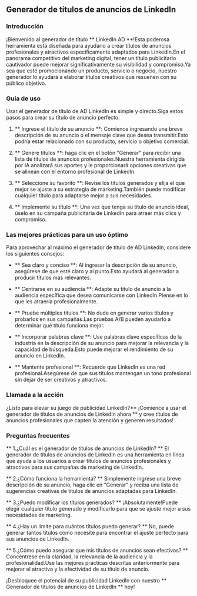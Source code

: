 ## Generador de títulos de anuncios de LinkedIn

### Introducción
¡Bienvenido al generador de título ** LinkedIn AD **!Esta poderosa herramienta está diseñada para ayudarlo a crear títulos de anuncios profesionales y atractivos específicamente adaptados para LinkedIn.En el panorama competitivo del marketing digital, tener un título publicitario cautivador puede mejorar significativamente su visibilidad y compromiso.Ya sea que esté promocionando un producto, servicio o negocio, nuestro generador lo ayudará a elaborar títulos creativos que resuenen con su público objetivo.

### Guía de uso
Usar el generador de título de AD LinkedIn es simple y directo.Siga estos pasos para crear su título de anuncio perfecto:

1. ** Ingrese el título de su anuncio **: Comience ingresando una breve descripción de su anuncio o el mensaje clave que desea transmitir.Esto podría estar relacionado con su producto, servicio o objetivo comercial.

2. ** Genere títulos **: haga clic en el botón "Generar" para recibir una lista de títulos de anuncios profesionales.Nuestra herramienta dirigida por IA analizará sus aportes y le proporcionará opciones creativas que se alinean con el entorno profesional de LinkedIn.

3. ** Seleccione su favorito **: Revise los títulos generados y elija el que mejor se ajuste a su estrategia de marketing.También puede modificar cualquier título para adaptarse mejor a sus necesidades.

4. ** Implemente su título **: Una vez que tenga su título de anuncio ideal, úselo en su campaña publicitaria de LinkedIn para atraer más clics y compromiso.

### Las mejores prácticas para un uso óptimo
Para aprovechar al máximo el generador de título de AD LinkedIn, considere los siguientes consejos:

- ** Sea claro y conciso **: Al ingresar la descripción de su anuncio, asegúrese de que esté claro y al punto.Esto ayudará al generador a producir títulos más relevantes.

- ** Centrarse en su audiencia **: Adapte su título de anuncio a la audiencia específica que desea comunicarse con LinkedIn.Piense en lo que les atraería profesionalmente.

- ** Pruebe múltiples títulos **: No dude en generar varios títulos y probarlos en sus campañas.Las pruebas A/B pueden ayudarlo a determinar qué título funciona mejor.

- ** Incorporar palabras clave **: Use palabras clave específicas de la industria en la descripción de su anuncio para mejorar la relevancia y la capacidad de búsqueda.Esto puede mejorar el rendimiento de su anuncio en LinkedIn.

- ** Mantente profesional **: Recuerde que LinkedIn es una red profesional.Asegúrese de que sus títulos mantengan un tono profesional sin dejar de ser creativos y atractivos.

### Llamada a la acción
¿Listo para elevar su juego de publicidad LinkedIn?** ¡Comience a usar el generador de títulos de anuncios de LinkedIn ahora ** y cree títulos de anuncios profesionales que capten la atención y generen resultados!

### Preguntas frecuentes

** 1.¿Cuál es el generador de títulos de anuncios de LinkedIn? **
El generador de títulos de anuncios de LinkedIn es una herramienta en línea que ayuda a los usuarios a crear títulos de anuncios profesionales y atractivos para sus campañas de marketing de LinkedIn.

** 2.¿Cómo funciona la herramienta? **
Simplemente ingrese una breve descripción de su anuncio, haga clic en "Generar" y reciba una lista de sugerencias creativas de títulos de anuncios adaptadas para LinkedIn.

** 3.¿Puedo modificar los títulos generados? **
¡Absolutamente!Puede elegir cualquier título generado y modificarlo para que se ajuste mejor a sus necesidades de marketing.

** 4.¿Hay un límite para cuántos títulos puedo generar? **
No, puede generar tantos títulos como necesite para encontrar el ajuste perfecto para sus anuncios de LinkedIn.

** 5.¿Cómo puedo asegurar que mis títulos de anuncios sean efectivos? **
Concéntrese en la claridad, la relevancia de la audiencia y la profesionalidad.Use las mejores prácticas descritas anteriormente para mejorar el atractivo y la efectividad de su título de anuncio.

¡Desbloquee el potencial de su publicidad LinkedIn con nuestro ** Generador de títulos de anuncios de LinkedIn ** hoy!